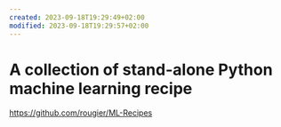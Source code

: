 ```yaml
---
created: 2023-09-18T19:29:49+02:00
modified: 2023-09-18T19:29:57+02:00
---
```


# A collection of stand-alone Python machine learning recipe

https://github.com/rougier/ML-Recipes
